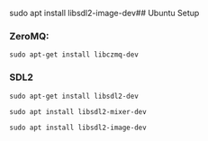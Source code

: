 sudo apt install libsdl2-image-dev## Ubuntu Setup

### ZeroMQ:

`sudo apt-get install libczmq-dev`

### SDL2

`sudo apt-get install libsdl2-dev`

`sudo apt install libsdl2-mixer-dev`

`sudo apt install libsdl2-image-dev`

